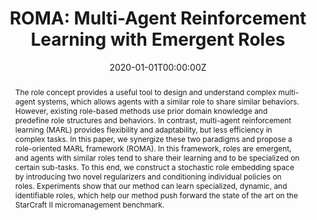 ---
title: 'ROMA: Multi-Agent Reinforcement Learning with Emergent Roles'

# Authors
# If you created a profile for a user (e.g. the default `admin` user), write the username (folder name) here
# and it will be replaced with their full name and linked to their profile.
authors:
  - Tonghan Wang
  - admin
  - Victor Lesser
  - Chongjie Zhang

# Author notes (optional)
# author_notes:
#   - 'Equal contribution'
#   - 'Equal contribution'

date: '2020-01-01T00:00:00Z'
doi: ''

# Schedule page publish date (NOT publication's date).
publishDate: '2020-01-01T00:00:00Z'

# Publication type.
# Legend: 0 = Uncategorized; 1 = Conference paper; 2 = Journal article;
# 3 = Preprint / Working Paper; 4 = Report; 5 = Book; 6 = Book section;
# 7 = Thesis; 8 = Patent
publication_types: ['1']

# Publication name and optional abbreviated publication name.
publication: In *International Conference on Machine Learning*
publication_short: In *ICML*

abstract: The role concept provides a useful tool to design and understand complex multi-agent systems, which allows agents with a similar role to share similar behaviors. However, existing role-based methods use prior domain knowledge and predefine role structures and behaviors. In contrast, multi-agent reinforcement learning (MARL) provides flexibility and adaptability, but less efficiency in complex tasks. In this paper, we synergize these two paradigms and propose a role-oriented MARL framework (ROMA). In this framework, roles are emergent, and agents with similar roles tend to share their learning and to be specialized on certain sub-tasks. To this end, we construct a stochastic role embedding space by introducing two novel regularizers and conditioning individual policies on roles. Experiments show that our method can learn specialized, dynamic, and identifiable roles, which help our method push forward the state of the art on the StarCraft II micromanagement benchmark.

# Summary. An optional shortened abstract.
summary: Role-oriented MARL.

tags: []

# Display this page in the Featured widget?
featured: false

# Custom links (uncomment lines below)
# links:
# - name: Custom Link
#   url: http://example.org

url_pdf: 'https://arxiv.org/abs/2003.08039'
url_code: 'https://github.com/TonghanWang/ROMA'
url_dataset: ''
url_poster: ''
url_project: 'https://sites.google.com/view/romarl/'
url_slides: ''
url_source: ''
url_video: ''

# Featured image
# To use, add an image named `featured.jpg/png` to your page's folder.
image:
  caption: 'Learned roles and the related, automatically discovered responsibilities.'
  focal_point: ''
  preview_only: false

# Associated Projects (optional).
#   Associate this publication with one or more of your projects.
#   Simply enter your project's folder or file name without extension.
#   E.g. `internal-project` references `content/project/internal-project/index.md`.
#   Otherwise, set `projects: []`.
# projects:
#   - example

# Slides (optional).
#   Associate this publication with Markdown slides.
#   Simply enter your slide deck's filename without extension.
#   E.g. `slides: "example"` references `content/slides/example/index.md`.
#   Otherwise, set `slides: ""`.
# slides: example
---